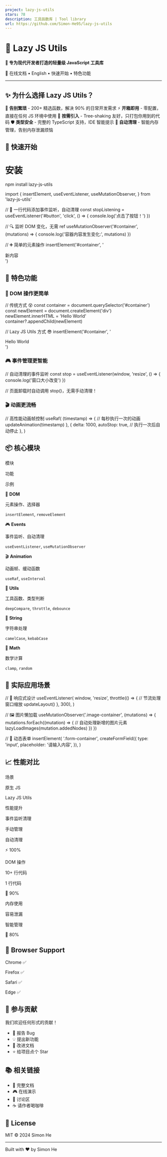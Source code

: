 ```yaml
---
project: lazy-js-utils
stars: 78
description: 工具函数库 | Tool library
url: https://github.com/Simon-He95/lazy-js-utils
---
```


🚀 Lazy JS Utils
================

**🎯 专为现代开发者打造的轻量级 JavaScript 工具库**

📖 在线文档 • English • 快速开始 • 特色功能

* * *

✨ 为什么选择 Lazy JS Utils？
----------------------

🎯 **告别繁琐** - 200+ 精选函数，解决 90% 的日常开发需求 ⚡ **开箱即用** - 零配置，直接在任何 JS 环境中使用 🧩 **按需引入** - Tree-shaking 友好，只打包你用到的代码 🛡️ **类型安全** - 完整的 TypeScript 支持，IDE 智能提示 🔄 **自动清理** - 智能内存管理，告别内存泄漏烦恼

🚀 快速开始
-------

# 安装
npm install lazy-js-utils

import {
  insertElement,
  useEventListener,
  useMutationObserver,
} from 'lazy-js-utils'

// 🎯 一行代码添加事件监听，自动清理
const stopListening \= useEventListener('#button', 'click', () \=> {
  console.log('点击了按钮！')
})

// 🔍 监听 DOM 变化，无需 ref
useMutationObserver('#container', (mutations) \=> {
  console.log('容器内容发生变化:', mutations)
})

// ➕ 简单的元素操作
insertElement('#container', '<div>新内容</div>')

🎯 特色功能
-------

### 🎪 DOM 操作更简单

// 传统方式 😵
const container \= document.querySelector('#container')
const newElement \= document.createElement('div')
newElement.innerHTML \= 'Hello World'
container?.appendChild(newElement)

// Lazy JS Utils 方式 😎
insertElement('#container', '<div>Hello World</div>')

### 🎮 事件管理更智能

// 自动清理的事件监听
const stop \= useEventListener(window, 'resize', () \=> {
  console.log('窗口大小改变')
})

// 页面卸载时自动调用 stop()，无需手动清理！

### 🎬 动画更流畅

// 高性能动画帧控制
useRaf(
  (timestamp) \=> {
    // 每秒执行一次的动画
    updateAnimation(timestamp)
  },
  {
    delta: 1000,
    autoStop: true, // 执行一次后自动停止
  },
)

📦 核心模块
-------

模块

功能

示例

🎯 **DOM**

元素操作、选择器

`insertElement`, `removeElement`

🎮 **Events**

事件监听、自动清理

`useEventListener`, `useMutationObserver`

🎬 **Animation**

动画帧、缓动函数

`useRaf`, `useInterval`

🔧 **Utils**

工具函数、类型判断

`deepCompare`, `throttle`, `debounce`

📝 **String**

字符串处理

`camelCase`, `kebabCase`

🔢 **Math**

数学计算

`clamp`, `random`

🎨 实际应用场景
---------

// 📱 响应式设计
useEventListener(
  window,
  'resize',
  throttle(() \=> {
    // 节流处理窗口缩放
    updateLayout()
  }, 300),
)

// 🖼️ 图片懒加载
useMutationObserver('.image-container', (mutations) \=> {
  mutations.forEach((mutation) \=> {
    // 自动处理新增的图片元素
    lazyLoadImages(mutation.addedNodes)
  })
})

// 🎪 动态表单
insertElement(
  '.form-container',
  createFormField({
    type: 'input',
    placeholder: '请输入内容',
  }),
)

📈 性能对比
-------

场景

原生 JS

Lazy JS Utils

性能提升

事件监听清理

手动管理

自动清理

⚡ 100%

DOM 操作

10+ 行代码

1 行代码

🚀 90%

内存使用

容易泄漏

智能管理

💾 80%

🎯 Browser Support
------------------

Chrome ✅

Firefox ✅

Safari ✅

Edge ✅

🤝 参与贡献
-------

我们欢迎任何形式的贡献！

-   🐛 报告 Bug
-   💡 提出新功能
-   📖 改进文档
-   ⭐ 给项目点个 Star

📚 相关链接
-------

-   📖 完整文档
-   🎮 在线演示
-   💬 讨论区
-   ☕ 请作者喝咖啡

📄 License
----------

MIT © 2024 Simon He

* * *

Built with ❤️ by Simon He
